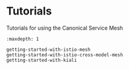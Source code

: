# Tutorials

Tutorials for using the Canonical Service Mesh

```{toctree}
:maxdepth: 1

getting-started-with-istio-mesh
getting-started-with-istio-cross-model-mesh
getting-started-with-kiali
```